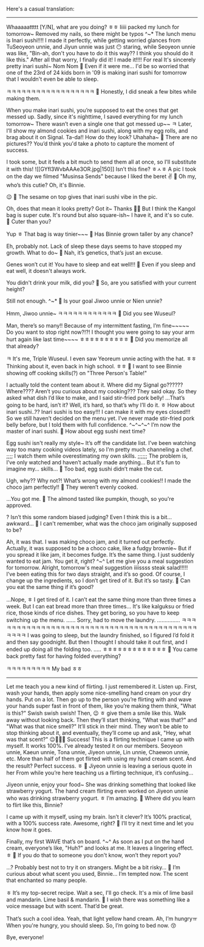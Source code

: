 Here's a casual translation:

---

Whaaaaattttt
[Y/N], what are you doing?
ㅎㅎ
Iiiii
packed my lunch for tomorrow~
Removed my nails, so there might be typos
^~*
The lunch menu is
Inari sushi!!!!
I made it perfectly, while getting worried glances from TuSeoyeon unnie,
and Jiyun unnie was just 😶 staring,
while Seoyeon unnie was like, "Bin-ah, don't you have to do it this way?? I think you should do it like this."
After all that worry,
I finally did it!
I made it!!!!
For real
It's sincerely
pretty
inari sushi~
Nom
Nom
🫧 Even if it were me... I'd be so worried that one of the 23rd of 24 kids born in '09 is making inari sushi for tomorrow that I wouldn't even be able to sleep.

ㅋㅋㅋㅋㅋㅋㅋㅋㅋㅋㅋㅋㅋㅋㅋㅋㅋㅋ
🫧 Honestly, I did sneak a few bites while making them.

When you make inari sushi, you’re supposed to eat the ones that get messed up.
Sadly, since it's nighttime,
I saved everything for my lunch tomorrow~
There wasn’t even a single one that got messed up~~
ㅋ
Later, I’ll show my almond cookies and inari sushi,
along with my egg rolls,
and brag about it on Signal.
Ta-da!!
How do they look?
Uhahaha~
🫧 There are no pictures?? You’d think you'd take a photo to capture the moment of success.

I took some,
but it feels a bit much to send them all at once,
so I'll substitute it with this!
![[GYfl3WvbAAAe3OR.jpg|150]]
Isn’t this fine?
ㅎㅅㅎ
A pic I took on the day we filmed "Musinsa Sends" because I liked the beret ✌️
🫧 Oh my, who’s this cutie? Oh, it's Binnie.

😉
🫧 The sesame on top gives that inari sushi vibe in the pic.

Oh, does that mean it looks pretty?
Got it~
Thanks 🫶🏻
But I think the Kangol bag is super cute.
It's round but also square-ish~
I have it,
and it's so cute.
🫧 Cuter than you?

Yup ㅎ
That bag is way tinier~~~
🫧 Has Binnie grown taller by any chance?

Eh,
probably not.
Lack of sleep these days
seems to have stopped my growth.
What to do~
🫧 Nah, it’s genetics, that’s just an excuse.

Genes won’t cut it!
You have to sleep and eat well!!!
🫧 Even if you sleep and eat well, it doesn't always work.

You didn't drink your milk, did you?
🫧 So, are you satisfied with your current height?

Still
not enough.
^~*
🫧 Is your goal Jiwoo unnie or Nien unnie?

Hmm,
Jiwoo unnie~
ㅋㅋㅋㅋㅋㅋㅋㅋㅋㅋㅋㅋ
🫧 Did you see Wuseul?

Man,
there’s so many!!
Because of my intermittent fasting,
I’m fine~~~~~
Do you want to stop right now?!?!
I thought you were going to say your arm hurt again like last time~~~~
ㅎㅎㅎㅎㅎㅎㅎㅎㅎㅎ
🫧 Did you memorize all that already?

ㅋ
It's me,
Triple Wuseul.
I even saw Yeoreum unnie acting with the hat.
ㅎㅎ
Thinking about it,
even back in high school.
ㅎㅎ
🫧 I want to see Binnie showing off cooking skills(?) on "Three Person's Table!"

I actually told the content team about it.
Where did my Signal go?????? Where???? Aren’t you curious about my cooking???
They said okay.
So they asked what dish I’d like to make,
and I said stir-fried pork belly!
…That’s going to be hard, isn’t it?
Well, it’s hard, so that’s why I’ll do it. ㅎ
How about inari sushi..??
Inari sushi is too easy!!! I can make it with my eyes closed!!!
So we still haven’t decided on the menu yet.
I’ve never made stir-fried pork belly before,
but I told them with full confidence.
^~^~^~^
I’m now
the master of inari sushi.
🫧 How about egg sushi next time?

Egg sushi isn't really my style~
It’s off the candidate list.
I’ve been watching way too many cooking videos lately,
so I'm pretty much channeling a chef.
;;;;
I watch them while
overestimating my own skills.
;;;;;;
The problem is, I’ve only watched and haven’t actually made anything…
But it's fun to imagine my… skills…
🫧 Too bad, egg sushi didn’t make the cut.

Ugh,
why??
Why not?!
What’s wrong with my almond cookies!!
I made the choco jam perfectly!!
🫧 They weren’t evenly cooked.

…You got me.
🫧 The almond tasted like pumpkin, though, so you're approved.

? Isn’t this some random biased judging?
Even I think this is a bit...
awkward...
🫧 I can't remember, what was the choco jam originally supposed to be?

Ah, it was that.
I was making choco jam, and it turned out perfectly.
Actually, it was supposed to be a choco cake, like a fudgy brownie~
But if you spread it like jam,
it becomes fudge.
It’s the same thing.
I just suddenly wanted to eat jam.
You get it, right?
^~^
Let me give you a meal suggestion for tomorrow.
Alright, tomorrow's meal suggestion iiiissss
steak salad!!!!!
I’ve been eating this for two days straight,
and it’s so good.
Of course, I change up the ingredients,
so I don’t get tired of it.
But it’s so tasty.
🫧 Can you eat the same thing if it’s good?

…Nope, ㅎ
I get tired of it.
I can’t eat the same thing more than three times a week.
But I can eat bread more than three times…
It's like
kalguksu or fried rice,
those kinds of rice dishes.
They get boring,
so you have to keep switching up the menu.
……
Sorry, had to move the laundry.
……………
ㅋㅋㅋㅋㅋㅋㅋㅋㅋㅋㅋㅋㅋㅋㅋㅋㅋㅋㅋㅋㅋㅋㅋㅋㅋㅋㅋㅋㅋㅋㅋㅋㅋㅋㅋㅋㅋㅋㅋㅋㅋㅋㅋㅋㅋㅋ
I was going to sleep, but
the laundry finished, so I figured I’d fold it and then say goodnight.
But then I thought I should take it out first,
and I ended up doing all the folding too.
…..
ㅎㅎㅎㅎㅎㅎㅎㅎㅎㅎㅎㅎㅎ
🫧 You came back pretty fast for having folded everything?

ㅋㅋㅋㅋㅋㅋㅋㅋㅋ
My bad ㅎㅎ
___
Let me teach you a new kind of flirting.
I just remembered it.
Listen up.
First, wash your hands,
then apply some nice-smelling hand cream on your dry hands.
Put on a lot.
Then go up to the person you’re flirting with
and wave your hands super fast in front of them,
like you’re making them think, "What is this?"
Swish swish swish!
Then,
😉 ㅎ
give them a smile like this.
Walk away without looking back.
Then they’ll start thinking, "What was that?" and "What was that nice smell?"
It’ll stick in their mind.
They won’t be able to stop thinking about it,
and eventually, they’ll come up and ask,
"Hey, what was that scent?"
😉🌸🌸🌸 Success!
This is a flirting technique I came up with myself.
It works 100%.
I’ve already tested it on our members.
Seoyeon unnie, Kaeun unnie, Tona unnie, Jiyeon unnie, Lin unnie, Chaewon unnie, etc.
More than half of them got flirted with using my hand cream scent.
And the result?
Perfect success. ㅎ
🫧 Jiyeon unnie is leaving a serious quote in her From while you’re here teaching us a flirting technique, it’s confusing…

Jiyeon unnie, enjoy your food~
She was drinking something that looked like strawberry yogurt.
The hand cream flirting even worked on Jiyeon unnie who was drinking strawberry yogurt.
ㅎ
I’m amazing.
🫧 Where did you learn to flirt like this, Binnie?

I came up with it myself,
using my brain.
Isn’t it clever?
It’s 100% practical,
with a 100% success rate.
Awesome, right?
🫧 I’ll try it next time and let you know how it goes.

Finally, my first WAVE that’s on board.
^~^
As soon as I put on the hand cream,
everyone’s like,
"Huh?" and looks at me.
It leaves a lingering effect. ㅎ
🫧 If you do that to someone you don't know, won’t they report you?

…? Probably best not to try it on strangers.
Might be a bit risky…
🫧 I’m curious about what scent you used, Binnie… I’m tempted now.
The scent that enchanted so many people.

ㅎ
It’s my top-secret recipe.
Wait a sec, I'll go check.
It's a mix of lime basil
and mandarin.
Lime basil & mandarin.
🫧 I wish there was something like a voice message but with scent. That’d be great.

That’s such a cool idea.
Yeah, that light yellow hand cream.
Ah, I’m hungryㅠ
When you're hungry,
you should sleep.
So,
I’m going to bed now.
😚


Bye, everyone!
